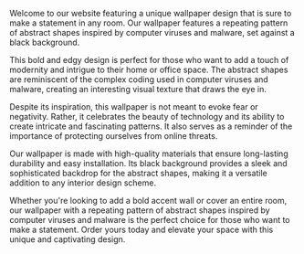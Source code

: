 <!--
Write me content for website with wallpaper "A wallpaper with a repeating pattern of abstract shapes inspired by computer viruses and malware, set against a black background."
-->

<!--font:Poppins-->

Welcome to our website featuring a unique wallpaper design that is sure to make a statement in any room. Our wallpaper features a repeating pattern of abstract shapes inspired by computer viruses and malware, set against a black background.

This bold and edgy design is perfect for those who want to add a touch of modernity and intrigue to their home or office space. The abstract shapes are reminiscent of the complex coding used in computer viruses and malware, creating an interesting visual texture that draws the eye in.

Despite its inspiration, this wallpaper is not meant to evoke fear or negativity. Rather, it celebrates the beauty of technology and its ability to create intricate and fascinating patterns. It also serves as a reminder of the importance of protecting ourselves from online threats.

Our wallpaper is made with high-quality materials that ensure long-lasting durability and easy installation. Its black background provides a sleek and sophisticated backdrop for the abstract shapes, making it a versatile addition to any interior design scheme.

Whether you're looking to add a bold accent wall or cover an entire room, our wallpaper with a repeating pattern of abstract shapes inspired by computer viruses and malware is the perfect choice for those who want to make a statement. Order yours today and elevate your space with this unique and captivating design.

